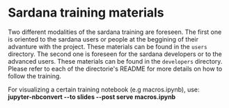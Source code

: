 # Sardana training materials

Two different modalities of the sardana training are foreseen. The first one
is oriented to the sardana users or people at the beggining of their
advanture with the project. These materials can be found in the `users`
directory. The second one is foreseen for the sardana developers or to the
advanced users. These materials can be found in the `developers` directory.
Please refer to each of the directorie's README for more details on how to
follow the training.


For visualizing a certain training notebook (e.g macros.ipynb), use:  
**jupyter-nbconvert --to slides --post serve macros.ipynb**
